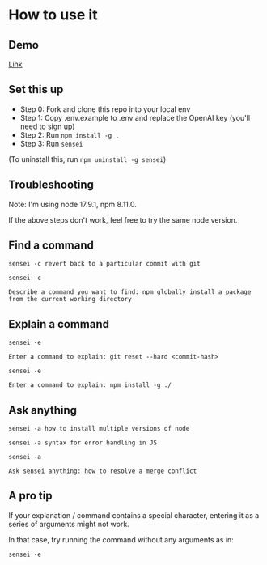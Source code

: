 # How to use it

## Demo

[Link](https://twitter.com/ykdojo/status/1623331818723213314)

## Set this up

- Step 0: Fork and clone this repo into your local env
- Step 1: Copy .env.example to .env and replace the OpenAI key (you'll need to sign up)
- Step 2: Run `npm install -g .`
- Step 3: Run `sensei`

(To uninstall this, run `npm uninstall -g sensei`)

## Troubleshooting

Note: I'm using node 17.9.1, npm 8.11.0.

If the above steps don't work, feel free to try the same node version.

## Find a command

`sensei -c revert back to a particular commit with git`

```
sensei -c

Describe a command you want to find: npm globally install a package from the current working directory
```

## Explain a command

```
sensei -e

Enter a command to explain: git reset --hard <commit-hash>
```

```
sensei -e 

Enter a command to explain: npm install -g ./
```

## Ask anything

`sensei -a how to install multiple versions of node`

`sensei -a syntax for error handling in JS`

```
sensei -a

Ask sensei anything: how to resolve a merge conflict
```

## A pro tip

If your explanation / command contains a special character, entering it as a series of arguments might not work.

In that case, try running the command without any arguments as in:

`sensei -e`
